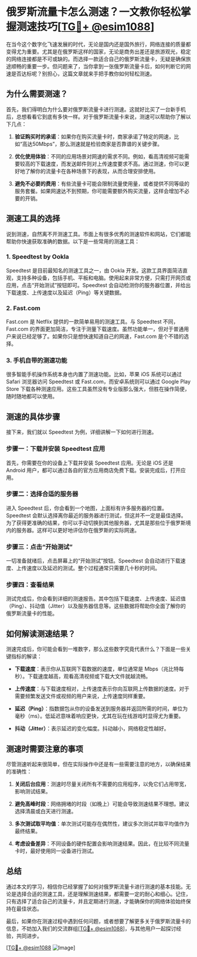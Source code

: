 # 俄罗斯流量卡怎么测速？一文教你轻松掌握测速技巧[[TG💪+ @esim1088](https://t.me/s/esim1088)]

在当今这个数字化飞速发展的时代，无论是国内还是国外旅行，网络连接的质量都变得尤为重要。尤其是在俄罗斯这样的国家，无论是商务出差还是旅游观光，稳定的网络连接都是不可或缺的。而选择一款适合自己的俄罗斯流量卡，无疑是确保旅途顺畅的重要一步。但问题来了，当你拿到一张俄罗斯流量卡后，如何判断它的网速是否达标呢？别担心，这篇文章就来手把手教你如何轻松测速。

## 为什么需要测速？

首先，我们得明白为什么要对俄罗斯流量卡进行测速。这就好比买了一台新手机后，总想看看它到底有多快一样。对于俄罗斯流量卡来说，测速可以帮助你了解以下几点：

1. **验证购买时的承诺**：如果你在购买流量卡时，商家承诺了特定的网速，比如“高达50Mbps”，那么测速就是检验商家是否靠谱的关键步骤。
   
2. **优化使用体验**：不同的应用场景对网速的需求不同。例如，看高清视频可能需要较高的下载速度，而发送邮件则对上传速度要求不高。通过测速，你可以更好地了解你的流量卡在各种场景下的表现，从而合理安排使用。

3. **避免不必要的费用**：有些流量卡可能会限制流量使用量，或者提供不同等级的服务套餐。如果网速达不到预期，你可能需要额外购买流量，这样会增加不必要的开销。

## 测速工具的选择

说到测速，自然离不开测速工具。市面上有很多优秀的测速软件和网站，它们都能帮助你快速获取准确的数据。以下是一些常用的测速工具：

### 1. Speedtest by Ookla
Speedtest 是目前最知名的测速工具之一，由 Ookla 开发。这款工具界面简洁直观，支持多种设备，包括手机、平板和电脑。使用起来非常方便，只需打开网页或应用，点击“开始测试”按钮即可。Speedtest 会自动检测你的服务器位置，并给出下载速度、上传速度以及延迟（Ping）等关键数据。

### 2. Fast.com
Fast.com 是 Netflix 提供的一款简单易用的测速工具。与 Speedtest 不同，Fast.com 的界面更加简洁，专注于测量下载速度。虽然功能单一，但对于普通用户来说已经足够了。如果你只是想快速知道自己的网速，Fast.com 是个不错的选择。

### 3. 手机自带的测速功能
很多智能手机操作系统本身也内置了测速功能。比如，苹果 iOS 系统可以通过 Safari 浏览器访问 Speedtest 或 Fast.com，而安卓系统则可以通过 Google Play Store 下载各种测速应用。这些工具虽然没有专业版那么强大，但胜在操作简便，随时随地都可以使用。

## 测速的具体步骤

接下来，我们就以 Speedtest 为例，详细讲解一下如何进行测速。

### 步骤一：下载并安装 Speedtest 应用
首先，你需要在你的设备上下载并安装 Speedtest 应用。无论是 iOS 还是 Android 用户，都可以通过各自的官方应用商店免费下载。安装完成后，打开应用。

### 步骤二：选择合适的服务器
进入 Speedtest 后，你会看到一个地图，上面标有许多服务器的位置。Speedtest 会默认选择离你最近的服务器进行测试，但这并不一定是最佳选择。为了获得更准确的结果，你可以手动切换到其他服务器，尤其是那些位于俄罗斯境内的服务器。这样可以更好地评估你在俄罗斯的实际网速。

### 步骤三：点击“开始测试”
一切准备就绪后，点击屏幕上的“开始测试”按钮。Speedtest 会自动进行下载速度、上传速度以及延迟的测试。整个过程通常只需要几十秒的时间。

### 步骤四：查看结果
测试完成后，你会看到详细的测速报告。其中包括下载速度、上传速度、延迟值（Ping）、抖动值（Jitter）以及服务器信息等。这些数据将帮助你全面了解你的俄罗斯流量卡的性能。

## 如何解读测速结果？

测速完成后，你可能会看到一堆数字，那么这些数字究竟代表什么？下面是一些关键指标的解读：

- **下载速度**：表示你从互联网下载数据的速度，单位通常是 Mbps（兆比特每秒）。下载速度越高，观看高清视频或下载大文件就越流畅。
  
- **上传速度**：与下载速度相对，上传速度表示你向互联网上传数据的速度。对于需要频繁发送文件或视频的用户来说，上传速度同样重要。

- **延迟（Ping）**：指数据包从你的设备发送到服务器并返回所需的时间，单位为毫秒（ms）。低延迟意味着响应更快，尤其在玩在线游戏时显得尤为重要。

- **抖动（Jitter）**：表示延迟的变化幅度。抖动越小，网络稳定性越好。

## 测速时需要注意的事项

尽管测速听起来很简单，但在实际操作中还是有一些需要注意的地方，以确保结果的准确性：

1. **关闭后台应用**：测速时尽量关闭所有不需要的应用程序，以免它们占用带宽，影响测试结果。
   
2. **避免高峰时段**：网络拥堵的时段（如晚上）可能会导致测速结果不理想。建议选择清晨或白天进行测速。

3. **多次测试取平均值**：单次测试可能存在偶然性，建议多次测试并取平均值作为最终结果。

4. **考虑设备差异**：不同设备的硬件配置会影响测速结果。因此，在比较不同流量卡时，最好使用同一设备进行测试。

## 总结

通过本文的学习，相信你已经掌握了如何对俄罗斯流量卡进行测速的基本技能。无论是选择合适的测速工具，还是理解测速结果，都需要一定的耐心和细心。记住，只有选择了适合自己的流量卡，并且定期进行测速，才能确保你的网络体验始终保持在最佳状态。

最后，如果你在测速过程中遇到任何问题，或者想要了解更多关于俄罗斯流量卡的信息，不妨加入我们的交流群组[[TG💪+ @esim1088](https://t.me/s/esim1088)]，与其他用户一起探讨经验，共同进步。

[[TG💪+ @esim1088](https://t.me/s/esim1088) ![Image](https://i.postimg.cc/4NQfJmqS/Snipaste-2025-05-13-00-14-12.png)]
